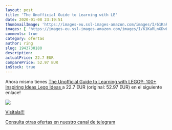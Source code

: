 ```yaml
---
layout: post
title: 'The Unofficial Guide to Learning with LE'
date: 2020-01-08 23:19:51
thumbnailImage: 'https://images-eu.ssl-images-amazon.com/images/I/61KaRLnGDwL._SL200_.jpg'
images: [ 'https://images-eu.ssl-images-amazon.com/images/I/61KaRLnGDwL._SL200_.jpg' ]
comments: true
category: ofertas
author: ring
slug: 1943730180
description:
actualPrice: 22.7 EUR
comparePrice: 52.97 EUR
inStock: true
---
```


Ahora mismo tienes [The Unofficial Guide to Learning with LEGO®: 100+ Inspiring Ideas  Lego Ideas ](https://www.amazon.com/dp/1943730180/?tag=redken08-20) a 22.7 EUR (original: 52.97 EUR) en el siguiente enlace!

[![](https://images-eu.ssl-images-amazon.com/images/I/61KaRLnGDwL._SL200_.jpg)](https://www.amazon.com/dp/1943730180/?tag=redken08-20)

[Visítala!!!](https://www.amazon.com/dp/1943730180/?tag=redken08-20)

[Consulta otras ofertas en nuestro canal de telegram](https://t.me/s/ofertas25)

